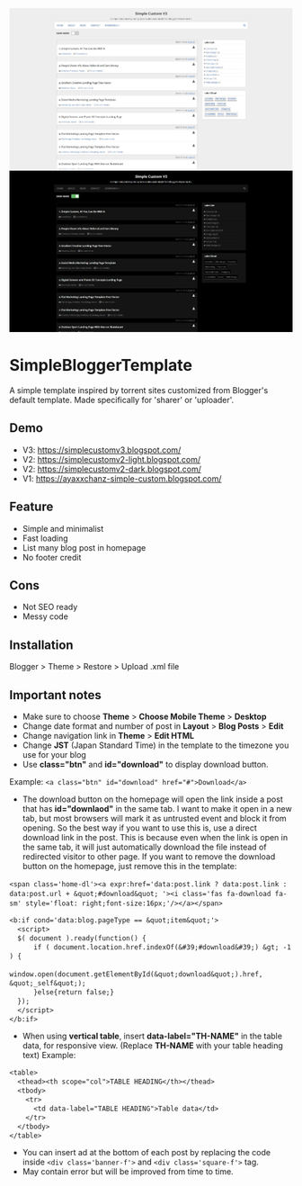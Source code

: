 ![alt text](https://github.com/ayaxxchanz/SimpleBloggerTemplate/blob/master/screenshots/v3.jpg)
![alt text](https://github.com/ayaxxchanz/SimpleBloggerTemplate/blob/master/screenshots/v3-2.jpg)

# SimpleBloggerTemplate
A simple template inspired by torrent sites customized from Blogger's default template. Made specifically for 'sharer' or 'uploader'.

## Demo
- V3: https://simplecustomv3.blogspot.com/
- V2: https://simplecustomv2-light.blogspot.com/
- V2: https://simplecustomv2-dark.blogspot.com/
- V1: https://ayaxxchanz-simple-custom.blogspot.com/

## Feature
- Simple and minimalist
- Fast loading
- List many blog post in homepage
- No footer credit

## Cons
- Not SEO ready
- Messy code

## Installation
Blogger > Theme > Restore > Upload .xml file

## Important notes
- Make sure to choose **Theme** > **Choose Mobile Theme** > **Desktop**
- Change date format and number of post in **Layout** > **Blog Posts** > **Edit**
- Change navigation link in **Theme** > **Edit HTML** 
- Change **JST** (Japan Standard Time) in the template to the timezone you use for your blog
- Use **class="btn"** and **id="download"** to display download button.

Example: ```<a class="btn" id="download" href="#">Download</a>```
- The download button on  the homepage will open the link inside a post that has **id="downlaod"** in the same tab. I want to make it open in a new tab, but most browsers will mark it as untrusted event and block it from opening. So the best way if you want to use this is, use a direct download link in the post. This is because even when the link is open in the same tab, it will just automatically download the file instead of redirected visitor to other page. If you want to remove the download button on the homepage, just remove this in the template:

```<span class='home-dl'><a expr:href='data:post.link ? data:post.link : data:post.url + &quot;#download&quot; '><i class='fas fa-download fa-sm' style='float: right;font-size:16px;'/></a></span>```

```
<b:if cond='data:blog.pageType == &quot;item&quot;'>
  <script>
  $( document ).ready(function() {
      if ( document.location.href.indexOf(&#39;#download&#39;) &gt; -1 ) {
          window.open(document.getElementById(&quot;download&quot;).href, &quot;_self&quot;);
      }else{return false;}
  });
  </script>
</b:if>
```
- When using **vertical table**, insert **data-label="TH-NAME"** in the table data, for responsive view. (Replace **TH-NAME** with your table heading text)
Example:
```
<table>
  <thead><th scope="col">TABLE HEADING</th></thead>
  <tbody>
    <tr>
      <td data-label="TABLE HEADING">Table data</td>
    </tr>
  </tbody>
</table>
```
- You can insert ad at the bottom of each post by replacing the code inside ```<div class='banner-f'>``` and ```<div class='square-f'>``` tag.
- May contain error but will be improved from time to time.
